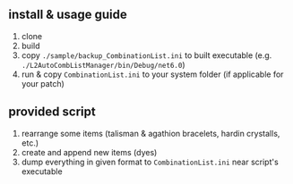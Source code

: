 ## install & usage guide
1. clone
2. build
3. copy `./sample/backup_CombinationList.ini` to built executable (e.g. `./L2AutoCombListManager/bin/Debug/net6.0`)
4. run & copy `CombinationList.ini` to your system folder (if applicable for your patch)

## provided script
1. rearrange some items (talisman & agathion bracelets, hardin crystalls, etc.)
2. create and append new items (dyes)
3. dump everything in given format to `CombinationList.ini` near script's executable